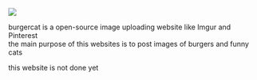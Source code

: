<img src="https://cdn.discordapp.com/attachments/563966858462625822/1035872275083313243/unknown.png"> <br>

burgercat is a open-source image uploading website like Imgur and Pinterest<br>
the main purpose of this websites is to post images of burgers and funny cats

this website is not done yet
